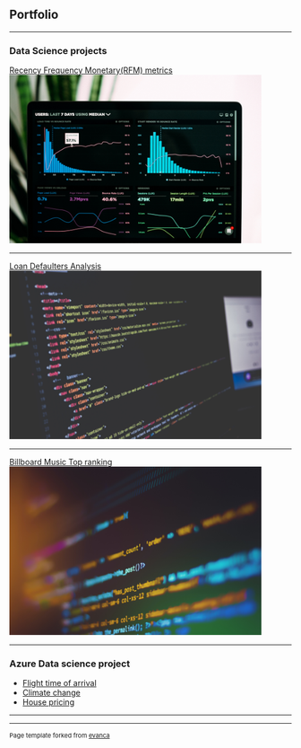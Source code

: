 ## Portfolio 

---

### Data Science projects

[Recency Frequency Monetary(RFM) metrics](https://github.com/AninFreddy01/Blossom_Academy_ML_project/blob/master/RFM/RFM_OnlineRetail.ipynb)
<br/>
<img src="images/image4.jpg?" width="450" height="300"/>

---
[Loan Defaulters Analysis](https://github.com/AninFreddy01/Blossom_Academy_ML_project/blob/master/project%204/lending_club_loan.ipynb)
<br/>
<img src="images/image1.jpg?" width="450" height="300"/>

---
[Billboard Music Top ranking](https://github.com/AninFreddy01/Blossom_Academy_ML_project/blob/master/project%201/billboard_music.ipynb)
<br/>
<img src="images/image5.jpg?" width="450" height="300"/>

---

### Azure Data science project

- [Flight time of arrival](https://github.com/AninFreddy01/Azure_dataScience_project/blob/master/Flight%20Arrival/On-Time%20Flight%20Arrivals.ipynb)
- [Climate change](https://github.com/AninFreddy01/Azure_dataScience_project/blob/master/cliamteChange/climateChange.ipynb)
- [House pricing](https://github.com/AninFreddy01/Blossom_Academy_ML_project/blob/master/project%202/House_price.ipynb)


---




---
<p style="font-size:11px">Page template forked from <a href="https://github.com/evanca/quick-portfolio">evanca</a></p>
<!-- Remove above link if you don't want to attibute -->
